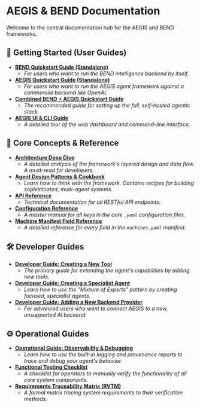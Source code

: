 # AEGIS & BEND Documentation

Welcome to the central documentation hub for the AEGIS and BEND frameworks.

## 🚀 Getting Started (User Guides)

-   **[BEND Quickstart Guide (Standalone)](../../BEND/docs/BEND_Quickstart.md)**
    *   *For users who want to run the BEND intelligence backend by itself.*
-   **[AEGIS Quickstart Guide (Standalone)](./Quickstart_Guide.md)**
    *   *For users who want to run the AEGIS agent framework against a commercial backend like OpenAI.*
-   **[Combined BEND + AEGIS Quickstart Guide](./Integrated_Quickstart.md)**
    *   *The recommended guide for setting up the full, self-hosted agentic stack.*
-   **[AEGIS UI & CLI Guide](./CLI_WebUI_Reference.md)**
    *   *A detailed tour of the web dashboard and command-line interface.*

## 🧠 Core Concepts & Reference

-   **[Architecture Deep Dive](./Architectural_Dive.md)**
    *   *A detailed analysis of the framework's layered design and data flow. A must-read for developers.*
-   **[Agent Design Patterns & Cookbook](./Agent_Cookbook.md)**
    *   *Learn how to think with the framework. Contains recipes for building sophisticated, multi-agent systems.*
-   **[API Reference](./API_Reference.md)**
    *   *Technical documentation for all RESTful API endpoints.*
-   **[Configuration Reference](./Config_Reference.md)**
    *   *A master manual for all keys in the core `.yaml` configuration files.*
-   **[Machine Manifest Field Reference](./Machine_Manifest_Fields.md)**
    *   *A detailed reference for every field in the `machines.yaml` manifest.*

## 🛠️ Developer Guides

-   **[Developer Guide: Creating a New Tool](./Dev_Guide-Add_New_Tool.md)**
    *   *The primary guide for extending the agent's capabilities by adding new tools.*
-   **[Developer Guide: Creating a Specialist Agent](./Dev_Guide-Add_New_Specialist_Agent.md)**
    *   *Learn how to use the "Mixture of Experts" pattern by creating focused, specialist agents.*
-   **[Developer Guide: Adding a New Backend Provider](./Dev_Guide-Add_New_Backend.md)**
    *   *For advanced users who want to connect AEGIS to a new, unsupported AI backend.*

## ⚙️ Operational Guides

-   **[Operational Guide: Observability & Debugging](./Observability_and_Debugging.md)**
    *   *Learn how to use the built-in logging and provenance reports to trace and debug your agent's behavior.*
-   **[Functional Testing Checklist](./Functional_Testing_Checklist.md)**
    *   *A checklist for operators to manually verify the functionality of all core system components.*
-   **[Requirements Traceability Matrix (RVTM)](./RVTM.md)**
    *   *A formal matrix tracing system requirements to their verification methods.*